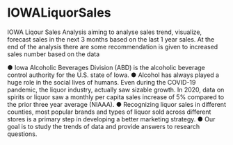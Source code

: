 # IOWALiquorSales
IOWA Liqour Sales Analysis aiming to analyse sales trend, visualize, forecast sales in the next 3 months based on the last 1 year sales. At the end of the analysis there are some recommendation is given to increased sales number based on the data


● Iowa Alcoholic Beverages Division (ABD) is the alcoholic beverage control authority for the U.S. state of Iowa.
● Alcohol has always played a huge role in the social lives of humans. Even during the COVID-19 pandemic, the liquor industry, actually saw sizable growth. In 2020, data on spirits or liquor saw a monthly per capita sales increase of 5% compared to the prior 
three year average (NIAAA).
● Recognizing liquor sales in different counties, most popular brands and types of liquor sold across different stores is a primary step in developing a better marketing strategy.
● Our goal is to study the trends of data and provide answers to research questions.
